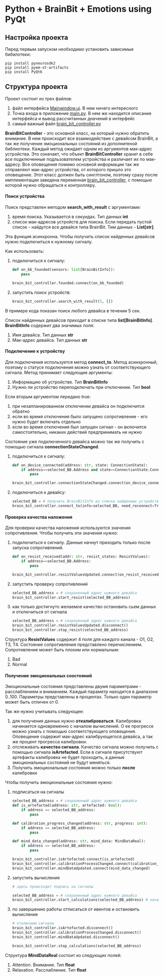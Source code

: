 # Python + BrainBit + Emotions using PyQt

## Настройка проекта

Перед первым запуском необходимо установить зависимые бибилотеки:

```
pip install pyneurosdk2
pip install pyem-st-artifacts
pip install PyQt6
```

## Структура проекта

Проект состоит из трех файлов:
1. файл интерфейса [Mainwindow.ui](https://gitlab.com/neurosdk2/cybergarden2024/-/blob/main/students/PythonDemo/ui/MainWindow.ui?ref_type=heads). В нем ничего интересного
2. Точка входа в приложение [main.py](https://gitlab.com/neurosdk2/cybergarden2024/-/blob/main/students/PythonDemo/main.py?ref_type=heads). В нем же находится описание интерфейса и вывод рассчитанных дначений в интерфейс
3. самый важный файл [brain_bit_controller.py](https://gitlab.com/neurosdk2/cybergarden2024/-/blob/main/students/PythonDemo/brain_bit_controller.py?ref_type=heads)

**BrainBitController** - это основной класс, на который нужно обратить внимание. В нем происходит все взаимодействие с девайсом BrainBit, а так же получение эмоциональных состояний из дополнитеной библиотеки. Каждый метод ожидает одним из аргументов мак-адрес устройства. Это означает, что объект **BrainBitController** хранит в себе все подключенные подльзователем устройства и различает их по мак-адресу. Все оповещения помимо основной информации так же отправляют мак-адрес устройства, от которого пришло это оповещение. Этот класс должен быть синглтоном, поэтому сразу после имплементации заведена переменная [brain_bit_controller](https://gitlab.com/neurosdk2/cybergarden2024/-/blob/main/students/PythonDemo/brain_bit_controller.py?ref_type=heads#L283), с помощью которой нужно обращаться к контроллеру.

#### Поиск устройства

Поиск представлен методом **search_with_result** с аргументами:

1. время поиска. Указывается в секундах. Тип данных **int**
2. список мак-адресов устройств для поиска. Если передать пустой список - найдутся все девайся типа BrainBit. Тим данных - **List[str]**.

Эта функция асинхронна. Чтобы получить список найденных девайсов нужно подключиться к нужному сигналу.

Как использовать:

1. подключиться к сигналу:
    ```python
    def on_bb_founded(sensors: list[BrainBitInfo]):
        pass

    brain_bit_controller.founded.connect(on_bb_founded)
    ``` 

2. запустить поиск устройств:
    ```python
    brain_bit_controller.search_with_result(5, [])
    ``` 

В примере кода показан поиск любого девайса в течении 5 сек.

Список найденных девайсов приходит в списке типа **list[BrainBitInfo]**. **BrainBitInfo** содержит два значимых поля:
 1. Имя девайса. Тип данных **str**
 2. Мак-адрес девайса. Тип данных **str**


#### Подключение к устройству

Для подключения используется метод **connect_to**. Метод асинхронный, поэтому о статусе подключения можно узнать от соответствующего сигнала. Метод принимает следующие аргументы:

 1. Информацию об устройстве. Тип **BrainBitInfo**
 2. Нужно ли устройство переподключать при отключении. Тип **bool**

Если вторым аргументом передано true:
 1. при незапланированном отключении девайса он подключится обратно
 2. если во время отключения было запущено сопротивление - его нужно будет включать отдельно
 3. если во время отключения был запущен сигнал - он включится самостоятельно, никаких действий предпринимать не нужно

Состояние уже подключенного девайса можно так же получить с помощью сигнала **connectionStateChanged**.

1. подключиться к сигналу:
    ```python
    def on_device_connected(address: str, state: ConnectionState):
        if address==selected_BB.Address and state==ConnectionState.Connected:
            pass

    brain_bit_controller.connectionStateChanged.connect(on_device_connected)
    ``` 

2. подключиться к девайсу:

    ```python
    selected_BB = # получить BrainBitInfo из списка найденных устройств как показано выше
    brain_bit_controller.connect_to(info=selected_BB, need_reconnect=True)
    ```

#### Проверка качества наложения

Для проверки качества наложения используются значения сопротивления. Чтобы получить эти значения нужно:
 1. подключиться к сигналу. Данные начнут приходить только после запуска сопротивлений.

    ```python
    def on_resist_received(addr: str, resist_states: ResistValues):
        if address==selected_BB.Address:
            pass

    brain_bit_controller.resistValuesUpdated.connect(on_resist_received)
    ```

 2. запустить проверку сопротивлений

    ```python
    selected_BB_address = # сохраненный адрес нужного девайса
    brain_bit_controller.start_resist(selected_BB_address)
    ```

 3. как только достигнуто желаемое качество остановить сьем данных и отключиться от сигнала

    ```python
    selected_BB_address = # сохраненный адрес нужного девайса
    brain_bit_controller.resistValuesUpdated.disconnect()
    brain_bit_controller.stop_resist(selected_BB_address)
    ```

Структура **ResistValues** содержит 4 поля для каждого канала - O1, O2, T3, T4. Состояние сопротивления представлено перечислением. Сопротивление может быть плохим или нормальным:
 
 1. Bad
 2. Normal

#### Получение эмоциональных соостояний

Эмоциональные состояния представлены двумя параметрами - расслаблением и вниманием. Каждый параметр находится в диапазоне 0..100. Параметры представлены в процентах. Только один параметр может быть отличен от 0.

Так же нужно учитывать следующее:
1. для получения данных нужно **откалиброваться**. Калибровка начинается одновременно с началом вычислений. О ее прогрессе можно узнать с помощью соответствующего оповещения. Оповещение содержит мак-адрес калибрующегося девайса, а так же процент прогресса калибровки.
2. отслеживать **качество сигнала**. Качество сигнала можно получить с помощью сигнала **isArtefacted**. Если в сигнале присутствуют артефакты калибровка не будет проходить, а данные эмоциональных состояний не будут меняться.
3. Получить эмоциональные состояния можно только **после** калибровки

Чтобы получить эмоциональные состояния нужно:

1. подписаться на сигналы

    ```python
    selected_BB_address = # сохраненный адрес нужного девайса
    def is_artefacted(address: str, artefacted: bool):
        if address == selected_BB_address:
            pass

    def calibration_progress_changed(address: str, progress: int):
        if address == selected_BB_address:
            pass

    def mind_data_changed(address: str, mind_data: MindDataReal):
        if address == selected_BB_address:
            pass

    brain_bit_controller.isArtefacted.connect(is_artefacted)
    brain_bit_controller.calibrationProcessChanged.connect(calibration_progress_changed)
    brain_bit_controller.mindDataUpdated.connect(mind_data_changed)
    ```

2. запустить вычисления

    ```python
    # здесь происходит подпись на сигналы

    selected_BB_address = # сохраненный адрес нужного девайса
    brain_bit_controller.start_calculations(selected_BB_address) # начало вычислений
    ```
3. по завершению работы отписаться от ивентов и остановить вычисления

    ```python
    # отключаем сигналы
    brain_bit_controller.isArtefacted.disconnect()
    brain_bit_controller.calibrationProcessChanged.disconnect()
    brain_bit_controller.mindDataUpdated.disconnect()

    brain_bit_controller.stop_calculations(selected_BB_address)
    ```

Структура **MindDataReal** состоит из следующих полей:
 1. Attention. Внимание. Тип **float**
 2. Relaxation. Расслабление. Тип **float**



